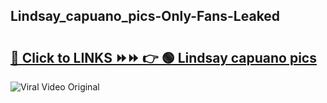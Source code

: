 
 ## Lindsay_capuano_pics-Only-Fans-Leaked

# <h2><a href="https://clipsfans.com/Lindsay_capuano_pics&ref=git">🔗 Click to LINKS ⏩⏩ 👉 🟢 Lindsay capuano pics </a></h2>

<a href="https://clipsfans.com/Lindsay_capuano_pics&ref=git" rel="nofollow" data-target="animated-image.originalLink"><img src="https://i.ibb.co.com/xMMVF88/686577567.gif" alt="Viral Video Original" style="max-width: 100%; display: inline-block;" data-target="animated-image.originalImage"></a>
